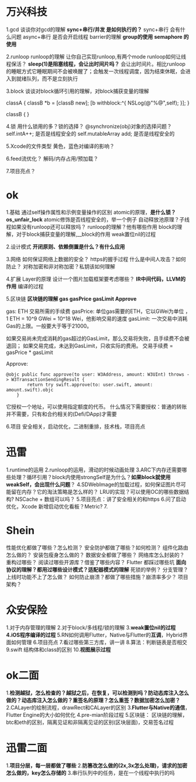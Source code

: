 # 万兴科技
1.gcd
谈谈你对gcd的理解
**sync+串行/并发 是如何执行的？**
sync+串行 会有什么问题
async+串行 是否会开启线程
barrier的理解
**group的使用**
**semaphore 的使用**

2.runloop
runloop的理解
让你自己实现runloop,有两个mode
runloop如何让线程保活？
**sleep(1)是阻塞线程，会让出时间片吗？** 会让出时间片。相比runloop的睡眠方式它睡眠期间不会被唤醒了；会触发一次线程调度，因为结束休眠，会进入到就绪队列，而不是立刻执行

3.block
谈谈对block循环引用的理解，对block捕获变量的理解

classA {
    classB *b = [classB new];
    [b withblock:^{
        NSLog(@"%@",self);
    }];
}

classB {
}

4.锁
用什么锁用的多？锁的选择？
@synchronize(obj)对象的选择问题？
self.intA++; 是否是线程安全的
self.mutableArray add; 是否是线程安全的

5.Xcode的文件类型
黄色，蓝色对编译的影响？

6.feed流优化？
解码/内存占用/预加载？

7.项目亮点？

# ok
1.基础
通过self操作属性和示例变量操作的区别
atomic的原理，**是什么锁？ os_unfair_lock** 
atomic修饰是否线程安全的，举一个例子
自动释放池原理？子线程如果没有runloop还可以释放吗？
runloop的理解？他有哪些作用
block的理解，对于block捕获变量的理解,__block的作用
weak置位nil的过程


2.设计模式
**开闭原则、依赖倒置是什么？有什么应用**

3.网络
如何保证网络上数据的安全？
https的握手过程
什么是中间人攻击？如何防止？
对称加密和非对称加密？私钥该如何理解

4.扩展
Layer的原理
设计一个图片加载框架要考虑哪些？
**IR中间代码，LLVM的作用**
编译的过程

5.区块链
**区块链的理解
gas gasPrice gasLimit
Approve**

gas: ETH 交易所需的手续费
gasPrice: 单位gas需要的ETH，它以GWei为单位 ，1 ETH = 10^9 GWei = 10^18 Wei，他影响交易的速度
gasLimit: 一次交易中消耗Gas的上限。一般要大于等于21000。

如果交易尚未完成消耗的gas超过的GasLimit，那么交易将失败，且手续费不会被退回；
如果交易完成，未达到GasLimit，只收实际的费用。
交易手续费 = gasPrice * gasLimit

Approve:
```
@objc public func approve(to user: W3Address, amount: W3UInt) throws -> W3TransactionSendingResult {
		return try swift.approve(to: user.swift, amount: amount.swift).objc
	}
```
它授权一个地址，可以使用指定额度的代币。
什么情况下需要授权：普通的转账并不需要，只有和合约相关的(Defi/DApp)才需要

6.项目
安全相关，启动优化，二进制重排，技术栈，项目亮点

# 迅雷
1.runtime的运用
2.runloop的运用，滑动的时候动画处理
3.ARC下内存还需要哪些处理？循环引用？block内使用strongSelf是为什么？**如果block就使用weakSelf，会出现什么问题**？
4.SDWebImage的加载过程，如何保证图片尽可能留在内存？它的淘汰策略是怎么样的？
LRU的实现？可以使用OC的哪些数据结构? NSCache + 数组可以吗？
5.项目亮点：讲了安全相关的和https
6.问了启动优化，Xcode 新增启动优化看板？Metric?
7.

# Shein
性能优化都做了哪些？怎么检测？
安全防护都做了哪些？如何检测？
组件化路由怎么做的？
安装包瘦身怎么做的？
数据安全都做了哪些？
网络库怎么封装的？
重构过哪些？
阅读过哪些开源库？借鉴了哪些内容？
Flutter 都踩过哪些坑
**面向协议的理解？都用过哪些设计模式？适配器模式的理解**
死锁的举例？
分支管理？上线时功能不上了怎么做？
如何防止崩溃？都做了哪些措施？崩溃率多少？
项目架构？

# 众安保险
1.对于内存管理的理解
2.对于block/多线程/锁的理解
3.**weak置位nil的过程**
**4.iOS程序编译的过程**
5.RN如何调用Flutter，Native与Flutter的**互调**，Hybrid界面如何管理
6.项目亮点
7.看过哪些第三方库，讲一讲
8.算法：判断链表是否相交
9.swift 结构体和class的区别
10.**视图展示过程** 

# ok二面
1.**检测越狱，怎么检查的？越狱之后，在恢复，可以检测到吗？防动态库注入怎么做的？动态库注入怎么做的？重签名的原理？怎么重签？数据加密怎么加密？**
2.CALayer的绘制流程，drawRect和CALayer的区别
3.**Flutter与Native的通信**，Flutter Engine的大小如何优化
4.pre-mian阶段过程
5.区块链：
区块链的理解，btc和eth的区别，隔离见证和非隔离见证的区别(区块层面)，交易签名过程

# 迅雷二面
1.**项目分层，每一层都做了哪些**
2.**防篡改怎么做的(2x,3x怎么处理)，请求的加密怎么做的，key怎么存储的**
3.串行队列中的任务，是在一个线程中执行的吗



